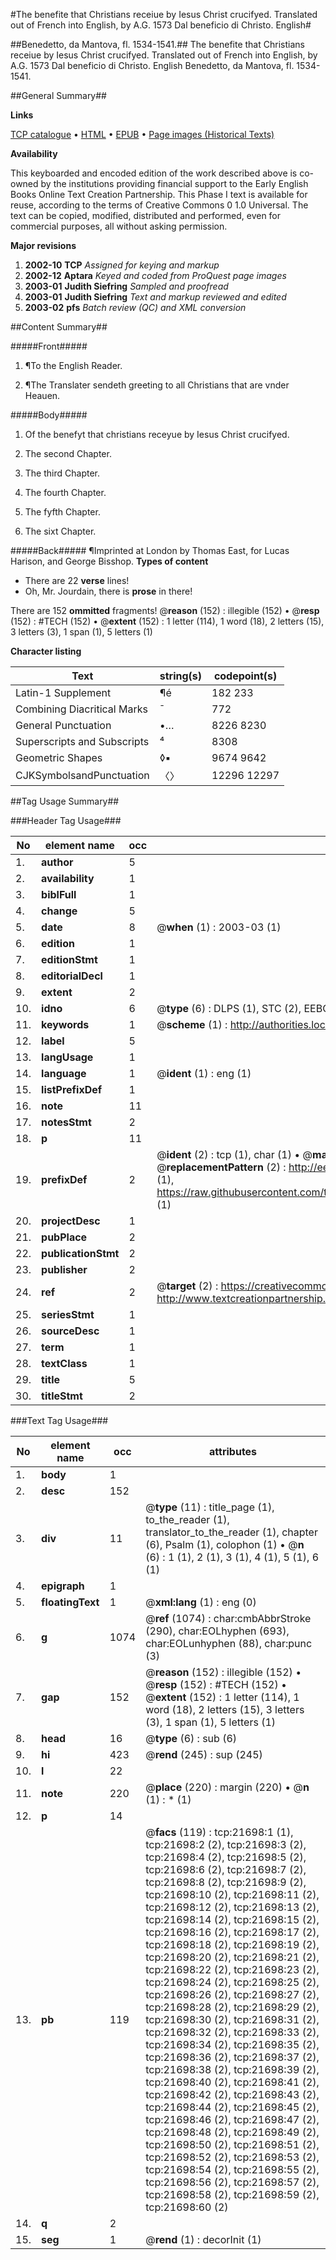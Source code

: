 #The benefite that Christians receiue by Iesus Christ crucifyed. Translated out of French into English, by A.G. 1573 Dal beneficio di Christo. English#

##Benedetto, da Mantova, fl. 1534-1541.##
The benefite that Christians receiue by Iesus Christ crucifyed. Translated out of French into English, by A.G. 1573
Dal beneficio di Christo. English
Benedetto, da Mantova, fl. 1534-1541.

##General Summary##

**Links**

[TCP catalogue](http://www.ota.ox.ac.uk/tcp/)  • 
[HTML](http://tei.it.ox.ac.uk/tcp/Texts-HTML/free/A08/A08830.html)  • 
[EPUB](http://tei.it.ox.ac.uk/tcp/Texts-EPUB/free/A08/A08830.epub) • 
[Page images (Historical Texts)](https://data.historicaltexts.jisc.ac.uk/view?pubId=eebo-99856171e&pageId=eebo-99856171e-21698-1)

**Availability**

This keyboarded and encoded edition of the
	       work described above is co-owned by the institutions
	       providing financial support to the Early English Books
	       Online Text Creation Partnership. This Phase I text is
	       available for reuse, according to the terms of Creative
	       Commons 0 1.0 Universal. The text can be copied,
	       modified, distributed and performed, even for
	       commercial purposes, all without asking permission.

**Major revisions**

1. __2002-10__ __TCP__ *Assigned for keying and markup*
1. __2002-12__ __Aptara__ *Keyed and coded from ProQuest page images*
1. __2003-01__ __Judith Siefring__ *Sampled and proofread*
1. __2003-01__ __Judith Siefring__ *Text and markup reviewed and edited*
1. __2003-02__ __pfs__ *Batch review (QC) and XML conversion*

##Content Summary##

#####Front#####

1. ¶To the English Reader.

1. ¶The Translater sendeth greeting to
all Christians that are vnder
Heauen.

#####Body#####

1. Of the benefyt that christians
receyue by Iesus Christ crucifyed.

1. The second Chapter.

1. The third Chapter.

1. The fourth Chapter.

1. The fyfth Chapter.

1. The sixt Chapter.

#####Back#####
¶Imprinted at London by
Thomas East, for Lucas Harison,
and George Bisshop.
**Types of content**

  * There are 22 **verse** lines!
  * Oh, Mr. Jourdain, there is **prose** in there!

There are 152 **ommitted** fragments! 
 @__reason__ (152) : illegible (152)  •  @__resp__ (152) : #TECH (152)  •  @__extent__ (152) : 1 letter (114), 1 word (18), 2 letters (15), 3 letters (3), 1 span (1), 5 letters (1)

**Character listing**


|Text|string(s)|codepoint(s)|
|---|---|---|
|Latin-1 Supplement|¶é|182 233|
|Combining             Diacritical Marks|̄|772|
|General Punctuation|•…|8226 8230|
|Superscripts             and Subscripts|⁴|8308|
|Geometric Shapes|◊▪|9674 9642|
|CJKSymbolsandPunctuation|〈〉|12296 12297|

##Tag Usage Summary##

###Header Tag Usage###

|No|element name|occ|attributes|
|---|---|---|---|
|1.|__author__|5||
|2.|__availability__|1||
|3.|__biblFull__|1||
|4.|__change__|5||
|5.|__date__|8| @__when__ (1) : 2003-03 (1)|
|6.|__edition__|1||
|7.|__editionStmt__|1||
|8.|__editorialDecl__|1||
|9.|__extent__|2||
|10.|__idno__|6| @__type__ (6) : DLPS (1), STC (2), EEBO-CITATION (1), PROQUEST (1), VID (1)|
|11.|__keywords__|1| @__scheme__ (1) : http://authorities.loc.gov/ (1)|
|12.|__label__|5||
|13.|__langUsage__|1||
|14.|__language__|1| @__ident__ (1) : eng (1)|
|15.|__listPrefixDef__|1||
|16.|__note__|11||
|17.|__notesStmt__|2||
|18.|__p__|11||
|19.|__prefixDef__|2| @__ident__ (2) : tcp (1), char (1)  •  @__matchPattern__ (2) : ([0-9\-]+):([0-9IVX]+) (1), (.+) (1)  •  @__replacementPattern__ (2) : http://eebo.chadwyck.com/downloadtiff?vid=$1&page=$2 (1), https://raw.githubusercontent.com/textcreationpartnership/Texts/master/tcpchars.xml#$1 (1)|
|20.|__projectDesc__|1||
|21.|__pubPlace__|2||
|22.|__publicationStmt__|2||
|23.|__publisher__|2||
|24.|__ref__|2| @__target__ (2) : https://creativecommons.org/publicdomain/zero/1.0/ (1), http://www.textcreationpartnership.org/docs/. (1)|
|25.|__seriesStmt__|1||
|26.|__sourceDesc__|1||
|27.|__term__|1||
|28.|__textClass__|1||
|29.|__title__|5||
|30.|__titleStmt__|2||


###Text Tag Usage###

|No|element name|occ|attributes|
|---|---|---|---|
|1.|__body__|1||
|2.|__desc__|152||
|3.|__div__|11| @__type__ (11) : title_page (1), to_the_reader (1), translator_to_the_reader (1), chapter (6), Psalm (1), colophon (1)  •  @__n__ (6) : 1 (1), 2 (1), 3 (1), 4 (1), 5 (1), 6 (1)|
|4.|__epigraph__|1||
|5.|__floatingText__|1| @__xml:lang__ (1) : eng (0)|
|6.|__g__|1074| @__ref__ (1074) : char:cmbAbbrStroke (290), char:EOLhyphen (693), char:EOLunhyphen (88), char:punc (3)|
|7.|__gap__|152| @__reason__ (152) : illegible (152)  •  @__resp__ (152) : #TECH (152)  •  @__extent__ (152) : 1 letter (114), 1 word (18), 2 letters (15), 3 letters (3), 1 span (1), 5 letters (1)|
|8.|__head__|16| @__type__ (6) : sub (6)|
|9.|__hi__|423| @__rend__ (245) : sup (245)|
|10.|__l__|22||
|11.|__note__|220| @__place__ (220) : margin (220)  •  @__n__ (1) : * (1)|
|12.|__p__|14||
|13.|__pb__|119| @__facs__ (119) : tcp:21698:1 (1), tcp:21698:2 (2), tcp:21698:3 (2), tcp:21698:4 (2), tcp:21698:5 (2), tcp:21698:6 (2), tcp:21698:7 (2), tcp:21698:8 (2), tcp:21698:9 (2), tcp:21698:10 (2), tcp:21698:11 (2), tcp:21698:12 (2), tcp:21698:13 (2), tcp:21698:14 (2), tcp:21698:15 (2), tcp:21698:16 (2), tcp:21698:17 (2), tcp:21698:18 (2), tcp:21698:19 (2), tcp:21698:20 (2), tcp:21698:21 (2), tcp:21698:22 (2), tcp:21698:23 (2), tcp:21698:24 (2), tcp:21698:25 (2), tcp:21698:26 (2), tcp:21698:27 (2), tcp:21698:28 (2), tcp:21698:29 (2), tcp:21698:30 (2), tcp:21698:31 (2), tcp:21698:32 (2), tcp:21698:33 (2), tcp:21698:34 (2), tcp:21698:35 (2), tcp:21698:36 (2), tcp:21698:37 (2), tcp:21698:38 (2), tcp:21698:39 (2), tcp:21698:40 (2), tcp:21698:41 (2), tcp:21698:42 (2), tcp:21698:43 (2), tcp:21698:44 (2), tcp:21698:45 (2), tcp:21698:46 (2), tcp:21698:47 (2), tcp:21698:48 (2), tcp:21698:49 (2), tcp:21698:50 (2), tcp:21698:51 (2), tcp:21698:52 (2), tcp:21698:53 (2), tcp:21698:54 (2), tcp:21698:55 (2), tcp:21698:56 (2), tcp:21698:57 (2), tcp:21698:58 (2), tcp:21698:59 (2), tcp:21698:60 (2)|
|14.|__q__|2||
|15.|__seg__|1| @__rend__ (1) : decorInit (1)|
